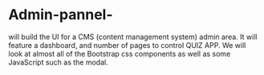 # Admin-pannel-
 will build the UI for a CMS (content management system) admin area. It will feature a dashboard, and number of pages to control QUIZ APP. We will look at almost all of the Bootstrap css components as well as some JavaScript such as the modal.
